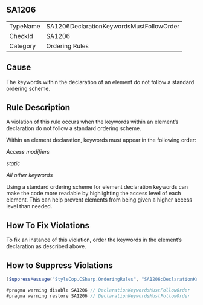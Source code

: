 ﻿## SA1206

<table>
<tr>
  <td>TypeName</td>
  <td>SA1206DeclarationKeywordsMustFollowOrder</td>
</tr>
<tr>
  <td>CheckId</td>
  <td>SA1206</td>
</tr>
<tr>
  <td>Category</td>
  <td>Ordering Rules</td>
</tr>
</table>

## Cause

The keywords within the declaration of an element do not follow a standard ordering scheme.

## Rule Description

A violation of this rule occurs when the keywords within an element’s declaration do not follow a standard ordering scheme.

Within an element declaration, keywords must appear in the following order:

*Access modifiers*

*static*

*All other keywords*



Using a standard ordering scheme for element declaration keywords can make the code more readable by highlighting the access level of each element. This can help prevent elements from being given a higher access level than needed.

## How To Fix Violations

To fix an instance of this violation, order the keywords in the element’s declaration as described above.

## How to Suppress Violations

```csharp
[SuppressMessage("StyleCop.CSharp.OrderingRules", "SA1206:DeclarationKeywordsMustFollowOrder", Justification = "Reviewed.")]
```

```csharp
#pragma warning disable SA1206 // DeclarationKeywordsMustFollowOrder
#pragma warning restore SA1206 // DeclarationKeywordsMustFollowOrder
```

